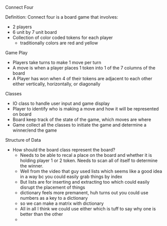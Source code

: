 Connect Four

Definition:
Connect  four is a board game that involves:
- 2 players
- 6 unit by 7 unit board
- Collection of color coded tokens for each player
  - traditionally colors are red and yellow

Game Play
- Players take turns to make 1 move per turn
- A move is when a player places 1 token into 1 of the 7 columns of the board
- A Player has won when 4 of their tokens are adjacent to each other either vertically, horizontally, or diagonally

Classes 
- IO class to handle user input and game display
- Player to identify who is making a move and how it will be represented on board
- Board keep track of the state of the game, which moves are where
- Game collect all the classes to initiate the game and determine a winner/end the game

Structure of Data
- How should the board class represent the board?
  - Needs to be able to recal a place on the board and whether it is holding player 1 or 2 token. Needs to scan all of itself to 
determine the winner. 
  - Well from the video that guy used lists which seems like a good idea in a way bc you could easily grab things by index
  - But lists are for inserting and extracting too which could easily disrupt the placement of things
  - dictionary feels more premanent, huh turns out you could use numbers as a key to a dictionary
  - so we can make a matrix with dictionary 
  - All in all I think we could use either which is tuff to say why one is better than the other
  - 
